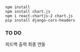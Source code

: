 ```
npm install
npm install chart.js
npm i react-chartjs-2 chart.js
pip install django-cors-headers
```

### TO DO

피드백 출력
최종 연동
